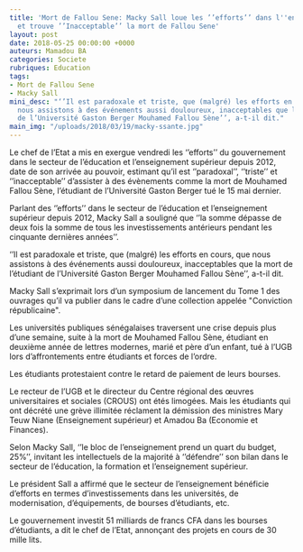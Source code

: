 ```yaml
---
title: 'Mort de Fallou Sene: Macky Sall loue les ’’efforts’’ dans l''enseignement
  et trouve ’’Inacceptable’’ la mort de Fallou Sene'
layout: post
date: 2018-05-25 00:00:00 +0000
auteurs: Mamadou BA
categories: Societe
rubriques: Education
tags:
- Mort de Fallou Sene
- Macky Sall
mini_desc: "‘’Il est paradoxale et triste, que (malgré) les efforts en cours, que
  nous assistons à des événements aussi douloureux, inacceptables que la mort de l’étudiant
  de l’Université Gaston Berger Mouhamed Fallou Sène’’, a-t-il dit."
main_img: "/uploads/2018/03/19/macky-ssante.jpg"
---
```

Le chef de l’Etat a mis en exergue vendredi les ‘’efforts’’ du gouvernement dans le secteur de l’éducation et l’enseignement supérieur depuis 2012, date de son arrivée au pouvoir, estimant qu’il est ‘’paradoxal’’, ‘’triste’’ et ‘’inacceptable’’ d’assister à des évènements comme la mort de Mouhamed Fallou Sène, l’étudiant de l’Université Gaston Berger tué le 15 mai dernier.

Parlant des ‘’efforts’’ dans le secteur de l’éducation et l’enseignement supérieur depuis 2012, Macky Sall a souligné que ‘’la somme dépasse de deux fois la somme de tous les investissements antérieurs pendant les cinquante dernières années’’. 

‘’Il est paradoxale et triste, que (malgré) les efforts en cours, que nous assistons à des événements aussi douloureux, inacceptables que la mort de l’étudiant de l’Université Gaston Berger Mouhamed Fallou Sène’’, a-t-il dit.

Macky Sall s’exprimait lors d’un symposium de lancement du Tome 1 des ouvrages qu’il va publier dans le cadre d’une collection appelée "Conviction républicaine".

Les universités publiques sénégalaises traversent une crise depuis plus d’une semaine, suite à la mort de Mouhamed Fallou Sène, étudiant en deuxième année de lettres modernes, marié et père d’un enfant, tué à l’UGB lors d’affrontements entre étudiants et forces de l’ordre.

Les étudiants protestaient contre le retard de paiement de leurs bourses.

Le recteur de l’UGB et le directeur du Centre régional des œuvres universitaires et sociales (CROUS) ont étés limogées. Mais les étudiants qui ont décrété une grève illimitée réclament la démission des ministres Mary Teuw Niane (Enseignement supérieur) et Amadou Ba (Economie et Finances).

Selon Macky Sall, ‘’le bloc de l’enseignement prend un quart du budget, 25%’’, invitant les intellectuels de la majorité à ‘’défendre’’ son bilan dans le secteur de l’éducation, la formation et l’enseignement supérieur.

Le président Sall a affirmé que le secteur de l’enseignement bénéficie d’efforts en termes d’investissements dans les universités, de modernisation, d’équipements, de bourses d’étudiants, etc.

Le gouvernement investit 51 milliards de francs CFA dans les bourses d’étudiants, a dit le chef de l’Etat, annonçant des projets en cours de 30 mille lits.